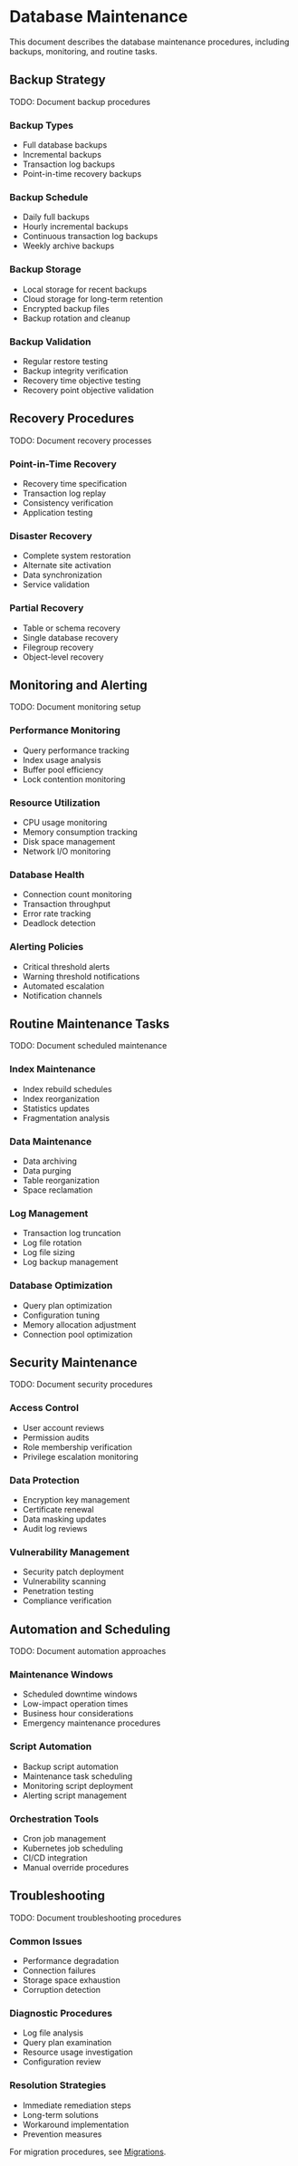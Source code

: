 # Database Maintenance

This document describes the database maintenance procedures, including backups, monitoring, and routine tasks.

## Backup Strategy

TODO: Document backup procedures

### Backup Types

- Full database backups
- Incremental backups
- Transaction log backups
- Point-in-time recovery backups

### Backup Schedule

- Daily full backups
- Hourly incremental backups
- Continuous transaction log backups
- Weekly archive backups

### Backup Storage

- Local storage for recent backups
- Cloud storage for long-term retention
- Encrypted backup files
- Backup rotation and cleanup

### Backup Validation

- Regular restore testing
- Backup integrity verification
- Recovery time objective testing
- Recovery point objective validation

## Recovery Procedures

TODO: Document recovery processes

### Point-in-Time Recovery

- Recovery time specification
- Transaction log replay
- Consistency verification
- Application testing

### Disaster Recovery

- Complete system restoration
- Alternate site activation
- Data synchronization
- Service validation

### Partial Recovery

- Table or schema recovery
- Single database recovery
- Filegroup recovery
- Object-level recovery

## Monitoring and Alerting

TODO: Document monitoring setup

### Performance Monitoring

- Query performance tracking
- Index usage analysis
- Buffer pool efficiency
- Lock contention monitoring

### Resource Utilization

- CPU usage monitoring
- Memory consumption tracking
- Disk space management
- Network I/O monitoring

### Database Health

- Connection count monitoring
- Transaction throughput
- Error rate tracking
- Deadlock detection

### Alerting Policies

- Critical threshold alerts
- Warning threshold notifications
- Automated escalation
- Notification channels

## Routine Maintenance Tasks

TODO: Document scheduled maintenance

### Index Maintenance

- Index rebuild schedules
- Index reorganization
- Statistics updates
- Fragmentation analysis

### Data Maintenance

- Data archiving
- Data purging
- Table reorganization
- Space reclamation

### Log Management

- Transaction log truncation
- Log file rotation
- Log file sizing
- Log backup management

### Database Optimization

- Query plan optimization
- Configuration tuning
- Memory allocation adjustment
- Connection pool optimization

## Security Maintenance

TODO: Document security procedures

### Access Control

- User account reviews
- Permission audits
- Role membership verification
- Privilege escalation monitoring

### Data Protection

- Encryption key management
- Certificate renewal
- Data masking updates
- Audit log reviews

### Vulnerability Management

- Security patch deployment
- Vulnerability scanning
- Penetration testing
- Compliance verification

## Automation and Scheduling

TODO: Document automation approaches

### Maintenance Windows

- Scheduled downtime windows
- Low-impact operation times
- Business hour considerations
- Emergency maintenance procedures

### Script Automation

- Backup script automation
- Maintenance task scheduling
- Monitoring script deployment
- Alerting script management

### Orchestration Tools

- Cron job management
- Kubernetes job scheduling
- CI/CD integration
- Manual override procedures

## Troubleshooting

TODO: Document troubleshooting procedures

### Common Issues

- Performance degradation
- Connection failures
- Storage space exhaustion
- Corruption detection

### Diagnostic Procedures

- Log file analysis
- Query plan examination
- Resource usage investigation
- Configuration review

### Resolution Strategies

- Immediate remediation steps
- Long-term solutions
- Workaround implementation
- Prevention measures

For migration procedures, see [Migrations](./migrations.md).
